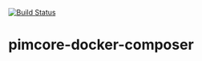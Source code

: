 [![Build Status](https://travis-ci.org/DivanteLtd/pimcore-docker-composer.svg?branch=master)](https://travis-ci.org/DivanteLtd/pimcore-docker-composer)

# pimcore-docker-composer
